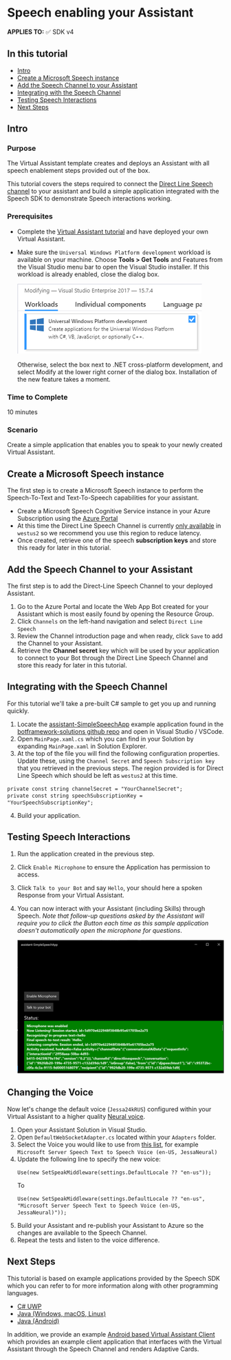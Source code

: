# Speech enabling your Assistant

**APPLIES TO:** ✅ SDK v4

## In this tutorial
- [Intro](#intro)
- [Create a Microsoft Speech instance](#Create-a-Microsoft-Speech-instance)
- [Add the Speech Channel to your Assistant](#Add-the-Speech-Channel-to-your-Assistantl)
- [Integrating with the Speech Channel](#Integrating-with-the-Speech-Channel)
- [Testing Speech Interactions](#Testing-Speech-Interactions)
- [Next Steps](#Next-Steps)

## Intro

### Purpose

The Virtual Assistant template creates and deploys an Assistant with all speech enablement steps provided out of the box.

This tutorial covers the steps required to connect the [Direct Line Speech channel](https://docs.microsoft.com/en-us/azure/bot-service/directline-speech-bot?view=azure-bot-service-4.0) to your assistant and build a simple application integrated with the Speech SDK to demonstrate Speech interactions working.

### Prerequisites

- Complete the [Virtual Assistant tutorial](/docs/readme.md#tutorials) and have deployed your own Virtual Assistant.
- Make sure the `Universal Windows Platform development` workload is available on your machine. Choose **Tools > Get Tools** and Features from the Visual Studio menu bar to open the Visual Studio installer. If this workload is already enabled, close the dialog box.

    ![UWP Enablement](/docs/media/vs-enable-uwp-workload.png)

    Otherwise, select the box next to .NET cross-platform development, and select Modify at the lower right corner of the dialog box. Installation of the new feature takes a moment.

### Time to Complete

10 minutes

### Scenario

Create a simple application that enables you to speak to your newly created Virtual Assistant.

## Create a Microsoft Speech instance

The first step is to create a Microsoft Speech instance to perform the Speech-To-Text and Text-To-Speech capabilities for your assistant.

- Create a Microsoft Speech Cognitive Service instance in your Azure Subscription using the [Azure Portal](https://ms.portal.azure.com/#create/Microsoft.CognitiveServicesSpeechServices)
- At this time the Direct Line Speech Channel is currently [only available](https://docs.microsoft.com/en-us/azure/bot-service/bot-service-channel-connect-directlinespeech?view=azure-bot-service-4.0#known-issues) in `westus2` so we recommend you use this region to reduce latency.
- Once created, retrieve one of the speech **subscription keys** and store this ready for later in this tutorial. 

## Add the Speech Channel to your Assistant

The first step is to add the Direct-Line Speech Channel to your deployed Assistant.

1. Go to the Azure Portal and locate the Web App Bot created for your Assistant which is most easily found by opening the Resource Group.
2. Click `Channels` on the left-hand navigation and select `Direct Line Speech`
3. Review the Channel introduction page and when ready, click `Save` to add the Channel to your Assistant.
4. Retrieve the **Channel secret** key which will be used by your application to connect to your Bot through the Direct Line Speech Channel and store this ready for later in this tutorial.

## Integrating with the Speech Channel

For this tutorial we'll take a pre-built C# sample to get you up and running quickly.

1. Locate the [assistant-SimpleSpeechApp](https://github.com/microsoft/botframework-solutions/tree/master/solutions/testharnesses/csharp/assistant-simplespeechapp) example application found in the [botframework-solutions github repo](https://github.com/microsoft/botframework-solutions/) and open in Visual Studio / VSCode.
2. Open `MainPage.xaml.cs` which you can find in your Solution by expanding `MainPage.xaml` in Solution Explorer.
3. At the top of the file you will find the following configuration properties. Update these, using the `Channel Secret` and `Speech Subscription key` that you retrieved in the previous steps. The region provided is for Direct Line Speech which should be left as `westus2` at this time.

```
private const string channelSecret = "YourChannelSecret";
private const string speechSubscriptionKey = "YourSpeechSubscriptionKey";
```
4. Build your application.

## Testing Speech Interactions

1. Run the application created in the previous step.
2. Click `Enable Microphone` to ensure the Application has permission to access.
2. Click `Talk to your Bot` and say `Hello`, your should here a spoken Response from your Virtual Assistant.
3. You can now interact with your Assistant (including Skills) through Speech. *Note that follow-up questions asked by the Assistant will require you to click the Button each time as this sample application doesn't automatically open the microphone for questions*.

    ![Simple Speech App](/docs/media/simplespeechapp.png)

## Changing the Voice

Now let's change the default voice (`Jessa24kRUS`) configured within your Virtual Assistant to a higher quality [Neural voice](https://azure.microsoft.com/en-us/blog/microsoft-s-new-neural-text-to-speech-service-helps-machines-speak-like-people/).

1. Open your Assistant Solution in Visual Studio.
2. Open `DefaultWebSocketAdapter.cs` located within your `Adapters` folder.
3. Select the Voice you would like to use from [this list](https://docs.microsoft.com/en-us/azure/cognitive-services/speech-service/language-support#neural-voices), for example `Microsoft Server Speech Text to Speech Voice (en-US, JessaNeural)`
3. Update the following line to specify the new voice:
    ```
    Use(new SetSpeakMiddleware(settings.DefaultLocale ?? "en-us"));
    ```
    To
    ```
    Use(new SetSpeakMiddleware(settings.DefaultLocale ?? "en-us", "Microsoft Server Speech Text to Speech Voice (en-US, JessaNeural)"));
    ```
4. Build your Assistant and re-publish your Assistant to Azure so the changes are available to the Speech Channel.
5. Repeat the tests and listen to the voice difference.

## Next Steps

This tutorial is based on example applications provided by the Speech SDK which you can refer to for more information along with other programming languages.

- [C# UWP](https://docs.microsoft.com/en-us/azure/cognitive-services/speech-service/quickstart-virtual-assistant-csharp-uwp)
- [Java (Windows, macOS, Linux)](https://docs.microsoft.com/en-us/azure/cognitive-services/speech-service/quickstart-virtual-assistant-java-jre)
- [Java (Android)](https://docs.microsoft.com/en-us/azure/cognitive-services/speech-service/quickstart-virtual-assistant-java-android)

In addition, we provide an example [Android based Virtual Assistant Client](/solutions/android/virtualassistantclient/readme.md) which provides an example client application that interfaces with the Virtual Assistant through the Speech Channel and renders Adaptive Cards.



